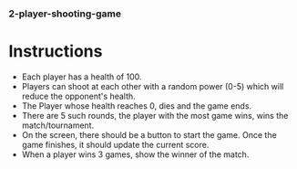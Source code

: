 ### 2-player-shooting-game


# Instructions

- Each player has a health of 100. 
- Players can shoot at each other with a random power (0-5) which will reduce the opponent's health. 
- The Player whose health reaches 0, dies and the game ends.  
- There are 5 such rounds, the player with the most game wins, wins the match/tournament.  
- On the screen, there should be a button to start the game. Once the game finishes, it should update the current score. 
- When a player wins 3 games, show the winner of the match.
